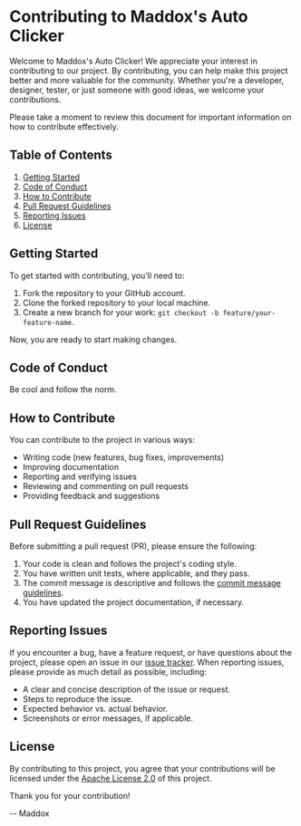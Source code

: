 # Contributing to Maddox's Auto Clicker

Welcome to Maddox's Auto Clicker! We appreciate your interest in contributing to our project. By contributing, you can help make this project better and more valuable for the community. Whether you're a developer, designer, tester, or just someone with good ideas, we welcome your contributions.

Please take a moment to review this document for important information on how to contribute effectively.

## Table of Contents

1. [Getting Started](#getting-started)
2. [Code of Conduct](#code-of-conduct)
3. [How to Contribute](#how-to-contribute)
4. [Pull Request Guidelines](#pull-request-guidelines)
5. [Reporting Issues](#reporting-issues)
6. [License](#license)

## Getting Started

To get started with contributing, you'll need to:

1. Fork the repository to your GitHub account.
2. Clone the forked repository to your local machine.
3. Create a new branch for your work: `git checkout -b feature/your-feature-name`.

Now, you are ready to start making changes.

## Code of Conduct
Be cool and follow the norm.
<!--We have a [Code of Conduct](CODE_OF_CONDUCT.md) that we expect all contributors to adhere to. Please read it to understand the expectations for behavior within our community. -->

## How to Contribute

You can contribute to the project in various ways:

- Writing code (new features, bug fixes, improvements)
- Improving documentation
- Reporting and verifying issues
- Reviewing and commenting on pull requests
- Providing feedback and suggestions

## Pull Request Guidelines

Before submitting a pull request (PR), please ensure the following:

1. Your code is clean and follows the project's coding style.
2. You have written unit tests, where applicable, and they pass.
3. The commit message is descriptive and follows the [commit message guidelines](https://www.conventionalcommits.org/).
4. You have updated the project documentation, if necessary.

## Reporting Issues

If you encounter a bug, have a feature request, or have questions about the project, please open an issue in our [issue tracker](https://github.com/maddox05/auto-clicker/issues). When reporting issues, please provide as much detail as possible, including:

- A clear and concise description of the issue or request.
- Steps to reproduce the issue.
- Expected behavior vs. actual behavior.
- Screenshots or error messages, if applicable.

## License

By contributing to this project, you agree that your contributions will be licensed under the [Apache License 2.0](LICENSE) of this project.

Thank you for your contribution!

-- Maddox
